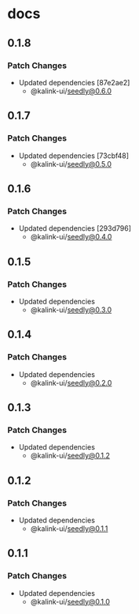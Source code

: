 # docs

## 0.1.8

### Patch Changes

- Updated dependencies [87e2ae2]
  - @kalink-ui/seedly@0.6.0

## 0.1.7

### Patch Changes

- Updated dependencies [73cbf48]
  - @kalink-ui/seedly@0.5.0

## 0.1.6

### Patch Changes

- Updated dependencies [293d796]
  - @kalink-ui/seedly@0.4.0

## 0.1.5

### Patch Changes

- Updated dependencies
  - @kalink-ui/seedly@0.3.0

## 0.1.4

### Patch Changes

- Updated dependencies
  - @kalink-ui/seedly@0.2.0

## 0.1.3

### Patch Changes

- Updated dependencies
  - @kalink-ui/seedly@0.1.2

## 0.1.2

### Patch Changes

- Updated dependencies
  - @kalink-ui/seedly@0.1.1

## 0.1.1

### Patch Changes

- Updated dependencies
  - @kalink-ui/seedly@0.1.0
